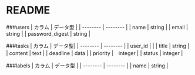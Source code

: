 # README

###users
| カラム | データ型 |
| -------- | -------- |
| name | string |
| email | string |
| password_digest | string |

###tasks
| カラム | データ型|
| -------- | -------- |
| user_id | |
| title | string |
| content | text |
| deadline | data |
| priority |　integer |
| status | integer |

###labels
| カラム | データ型 |
| -------- | -------- |
| name    | string     |
